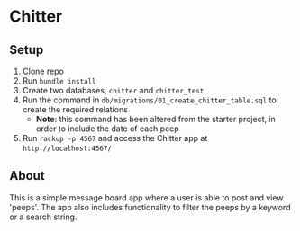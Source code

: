 # Chitter
## Setup

1. Clone repo
2. Run `bundle install`
3. Create two databases, `chitter` and `chitter_test`
4. Run the command in `db/migrations/01_create_chitter_table.sql` to create the required relations
     - **Note**: this command has been altered from the starter project, in order to include the date of each peep
5. Run `rackup -p 4567` and access the Chitter app at `http://localhost:4567/`

## About

This is a simple message board app where a user is able to post and view 'peeps'. The app also includes functionality to filter the peeps by a keyword or a search string.